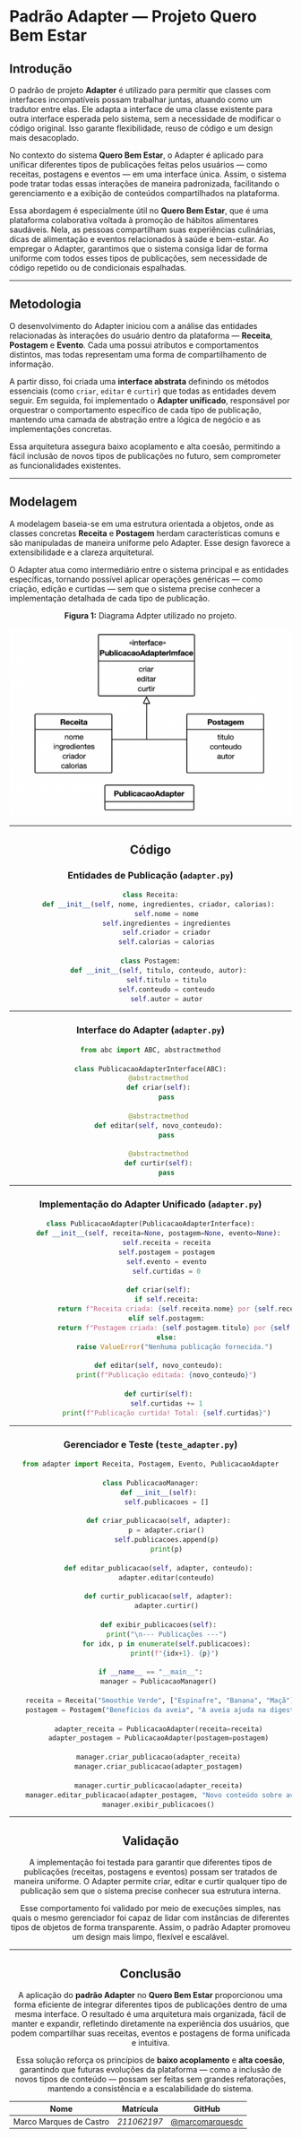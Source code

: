 # Padrão Adapter — Projeto Quero Bem Estar

## Introdução

O padrão de projeto **Adapter** é utilizado para permitir que classes com interfaces incompatíveis possam trabalhar juntas, atuando como um tradutor entre elas. Ele adapta a interface de uma classe existente para outra interface esperada pelo sistema, sem a necessidade de modificar o código original. Isso garante flexibilidade, reuso de código e um design mais desacoplado.

No contexto do sistema **Quero Bem Estar**, o Adapter é aplicado para unificar diferentes tipos de publicações feitas pelos usuários — como receitas, postagens e eventos — em uma interface única. Assim, o sistema pode tratar todas essas interações de maneira padronizada, facilitando o gerenciamento e a exibição de conteúdos compartilhados na plataforma.

Essa abordagem é especialmente útil no **Quero Bem Estar**, que é uma plataforma colaborativa voltada à promoção de hábitos alimentares saudáveis. Nela, as pessoas compartilham suas experiências culinárias, dicas de alimentação e eventos relacionados à saúde e bem-estar. Ao empregar o Adapter, garantimos que o sistema consiga lidar de forma uniforme com todos esses tipos de publicações, sem necessidade de código repetido ou de condicionais espalhadas.

---

## Metodologia

O desenvolvimento do Adapter iniciou com a análise das entidades relacionadas às interações do usuário dentro da plataforma — **Receita**, **Postagem** e **Evento**. Cada uma possui atributos e comportamentos distintos, mas todas representam uma forma de compartilhamento de informação.

A partir disso, foi criada uma **interface abstrata** definindo os métodos essenciais (como `criar`, `editar` e `curtir`) que todas as entidades devem seguir. Em seguida, foi implementado o **Adapter unificado**, responsável por orquestrar o comportamento específico de cada tipo de publicação, mantendo uma camada de abstração entre a lógica de negócio e as implementações concretas.

Essa arquitetura assegura baixo acoplamento e alta coesão, permitindo a fácil inclusão de novos tipos de publicações no futuro, sem comprometer as funcionalidades existentes.

---

## Modelagem

A modelagem baseia-se em uma estrutura orientada a objetos, onde as classes concretas **Receita** e **Postagem**  herdam características comuns e são manipuladas de maneira uniforme pelo Adapter. Esse design favorece a extensibilidade e a clareza arquitetural.

O Adapter atua como intermediário entre o sistema principal e as entidades específicas, tornando possível aplicar operações genéricas — como criação, edição e curtidas — sem que o sistema precise conhecer a implementação detalhada de cada tipo de publicação.

<center>
<p style="text-align: center"><b>Figura 1:</b> Diagrama Adpter utilizado no projeto.</p>

<div align="center">
  <img src="../assets/Adpater.png" alt="Diagrama Adpter" >
</div>

---

## Código

### Entidades de Publicação (`adapter.py`)

```python
class Receita:
    def __init__(self, nome, ingredientes, criador, calorias):
        self.nome = nome
        self.ingredientes = ingredientes
        self.criador = criador
        self.calorias = calorias

class Postagem:
    def __init__(self, titulo, conteudo, autor):
        self.titulo = titulo
        self.conteudo = conteudo
        self.autor = autor

```

---

### Interface do Adapter (`adapter.py`)

```python
from abc import ABC, abstractmethod

class PublicacaoAdapterInterface(ABC):
    @abstractmethod
    def criar(self):
        pass

    @abstractmethod
    def editar(self, novo_conteudo):
        pass

    @abstractmethod
    def curtir(self):
        pass
```

---

### Implementação do Adapter Unificado (`adapter.py`)

```python
class PublicacaoAdapter(PublicacaoAdapterInterface):
    def __init__(self, receita=None, postagem=None, evento=None):
        self.receita = receita
        self.postagem = postagem
        self.evento = evento
        self.curtidas = 0

    def criar(self):
        if self.receita:
            return f"Receita criada: {self.receita.nome} por {self.receita.criador}"
        elif self.postagem:
            return f"Postagem criada: {self.postagem.titulo} por {self.postagem.autor}"
        else:
            raise ValueError("Nenhuma publicação fornecida.")

    def editar(self, novo_conteudo):
        print(f"Publicação editada: {novo_conteudo}")

    def curtir(self):
        self.curtidas += 1
        print(f"Publicação curtida! Total: {self.curtidas}")
```

---

### Gerenciador e Teste (`teste_adapter.py`)

```python
from adapter import Receita, Postagem, Evento, PublicacaoAdapter

class PublicacaoManager:
    def __init__(self):
        self.publicacoes = []

    def criar_publicacao(self, adapter):
        p = adapter.criar()
        self.publicacoes.append(p)
        print(p)

    def editar_publicacao(self, adapter, conteudo):
        adapter.editar(conteudo)

    def curtir_publicacao(self, adapter):
        adapter.curtir()

    def exibir_publicacoes(self):
        print("\n--- Publicações ---")
        for idx, p in enumerate(self.publicacoes):
            print(f"{idx+1}. {p}")

if __name__ == "__main__":
    manager = PublicacaoManager()

    receita = Receita("Smoothie Verde", ["Espinafre", "Banana", "Maçã"], "Ana", 150)
    postagem = Postagem("Benefícios da aveia", "A aveia ajuda na digestão...", "Carlos")

    adapter_receita = PublicacaoAdapter(receita=receita)
    adapter_postagem = PublicacaoAdapter(postagem=postagem)

    manager.criar_publicacao(adapter_receita)
    manager.criar_publicacao(adapter_postagem)

    manager.curtir_publicacao(adapter_receita)
    manager.editar_publicacao(adapter_postagem, "Novo conteúdo sobre aveia!")
    manager.exibir_publicacoes()
```

---

## Validação

A implementação foi testada para garantir que diferentes tipos de publicações (receitas, postagens e eventos) possam ser tratados de maneira uniforme. O Adapter permite criar, editar e curtir qualquer tipo de publicação sem que o sistema precise conhecer sua estrutura interna.

Esse comportamento foi validado por meio de execuções simples, nas quais o mesmo gerenciador foi capaz de lidar com instâncias de diferentes tipos de objetos de forma transparente. Assim, o padrão Adapter promoveu um design mais limpo, flexível e escalável.

---

## Conclusão

A aplicação do **padrão Adapter** no **Quero Bem Estar** proporcionou uma forma eficiente de integrar diferentes tipos de publicações dentro de uma mesma interface. O resultado é uma arquitetura mais organizada, fácil de manter e expandir, refletindo diretamente na experiência dos usuários, que podem compartilhar suas receitas, eventos e postagens de forma unificada e intuitiva.

Essa solução reforça os princípios de **baixo acoplamento** e **alta coesão**, garantindo que futuras evoluções da plataforma — como a inclusão de novos tipos de conteúdo — possam ser feitas sem grandes refatorações, mantendo a consistência e a escalabilidade do sistema.

| Nome | Matrícula | GitHub |
|------|------------|--------|
| Marco Marques de Castro | *211062197* | [@marcomarquesdc](https://github.com/marcomarquesdc) |

